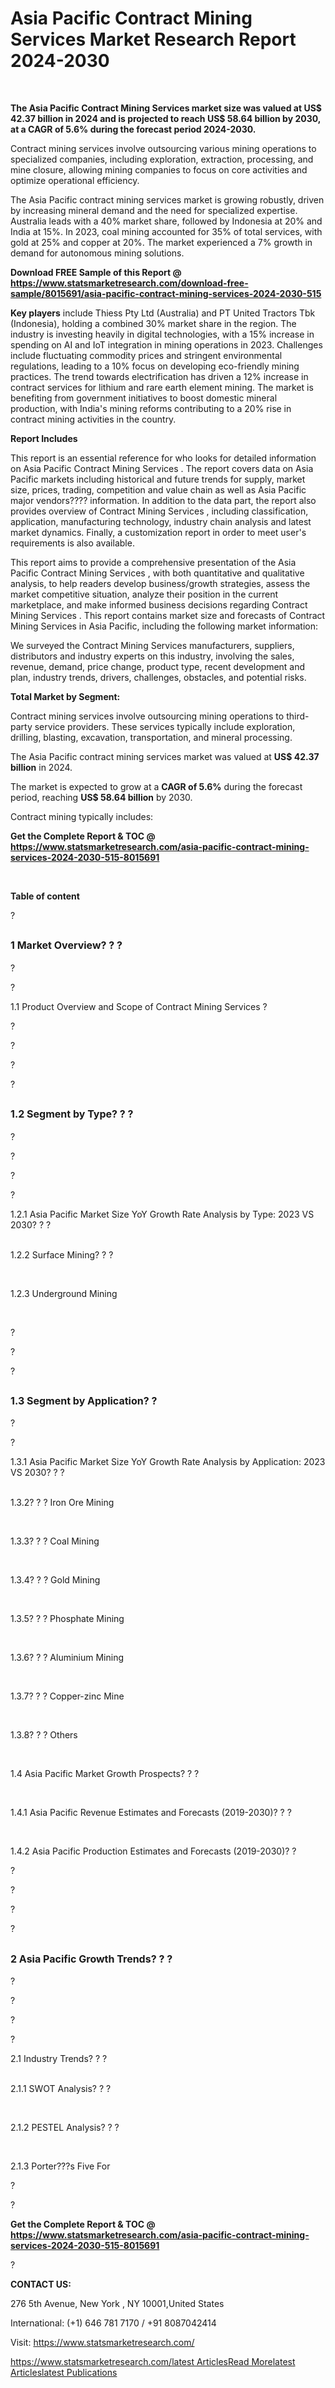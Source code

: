 <h1>Asia Pacific Contract Mining Services Market Research Report 2024-2030</h1><br/><p><strong>The Asia Pacific Contract Mining Services market size was valued at US$ 42.37 billion in 2024 and is projected to reach US$ 58.64 billion by 2030, at a <strong>CAGR</strong> of 5.6% during the forecast period 2024-2030.</strong></p>
 
 
 
 <p>Contract mining services involve outsourcing various mining operations to specialized companies, including exploration, extraction, processing, and mine closure, allowing mining companies to focus on core activities and optimize operational efficiency.</p>
 
 
 
 <p>The Asia Pacific contract mining services market is growing robustly, driven by increasing mineral demand and the need for specialized expertise. Australia leads with a 40% market share, followed by Indonesia at 20% and India at 15%. In 2023, coal mining accounted for 35% of total services, with gold at 25% and copper at 20%. The market experienced a 7% growth in demand for autonomous mining solutions.</p>
 
 
 
 <p><strong>Download FREE Sample of this Report @ <a href="https://www.statsmarketresearch.com/download-free-sample/8015691/asia-pacific-contract-mining-services-2024-2030-515">https://www.statsmarketresearch.com/download-free-sample/8015691/asia-pacific-contract-mining-services-2024-2030-515</a></strong></p>
 
 
 
 <p><strong>Key players</strong> include Thiess Pty Ltd (Australia) and PT United Tractors Tbk (Indonesia), holding a combined 30% market share in the region. The industry is investing heavily in digital technologies, with a 15% increase in spending on AI and IoT integration in mining operations in 2023. Challenges include fluctuating commodity prices and stringent environmental regulations, leading to a 10% focus on developing eco-friendly mining practices. The trend towards electrification has driven a 12% increase in contract services for lithium and rare earth element mining. The market is benefiting from government initiatives to boost domestic mineral production, with India&#39;s mining reforms contributing to a 20% rise in contract mining activities in the country.</p>
 
 
 
 <p><strong>Report Includes</strong></p>
 
 
 
 <p>This report is an essential reference for who looks for detailed information on Asia Pacific Contract Mining Services . The report covers data on Asia Pacific markets including historical and future trends for supply, market size, prices, trading, competition and value chain as well as Asia Pacific major vendors???? information. In addition to the data part, the report also provides overview of Contract Mining Services , including classification, application, manufacturing technology, industry chain analysis and latest market dynamics. Finally, a customization report in order to meet user&#39;s requirements is also available.</p>
 
 
 
 <p>This report aims to provide a comprehensive presentation of the Asia Pacific Contract Mining Services , with both quantitative and qualitative analysis, to help readers develop business/growth strategies, assess the market competitive situation, analyze their position in the current marketplace, and make informed business decisions regarding Contract Mining Services . This report contains market size and forecasts of Contract Mining Services in Asia Pacific, including the following market information:</p>
 
 
 
 <p>We surveyed the Contract Mining Services manufacturers, suppliers, distributors and industry experts on this industry, involving the sales, revenue, demand, price change, product type, recent development and plan, industry trends, drivers, challenges, obstacles, and potential risks.</p>
 
 
 
 <p><strong>Total Market by Segment:</strong></p>
 
 
 
 <p>Contract mining services involve outsourcing mining operations to third-party service providers. These services typically include exploration, drilling, blasting, excavation, transportation, and mineral processing.</p>
 
 
 
 <p>The Asia Pacific contract mining services market was valued at <strong>US$ 42.37 billion</strong> in 2024.</p>
 
 
 
 <p>The market is expected to grow at a <strong><strong>CAGR</strong> of 5.6%</strong> during the forecast period, reaching <strong>US$ 58.64 billion</strong> by 2030.</p>
 
 
 
 <p>Contract mining typically includes:</p>
 
 
 
 <div><b>Get the Complete Report & TOC @ <a href="https://www.statsmarketresearch.com/asia-pacific-contract-mining-services-2024-2030-515-8015691">https://www.statsmarketresearch.com/asia-pacific-contract-mining-services-2024-2030-515-8015691</a></b></div>
 
 
 
 <p><br />
 
 <b>Table of content</b></p>
 
 
 
 <p>? </p>
 
 
 
 <h2><span style="font-size:16px"><strong>1 Market Overview? ? ? </strong></span></h2>
 
 
 
 <p>? </p>
 
 
 
 <p>? </p>
 
 
 
 <p>1.1 Product Overview and Scope of Contract Mining Services ? </p>
 
 
 
 <p>? </p>
 
 
 
 <p>? </p>
 
 
 
 <p>? </p>
 
 
 
 <p>? </p>
 
 
 
 <h2><strong><span style="font-size:16px">1.2 Segment by Type? ? ? </span></strong></h2>
 
 
 
 <p>? </p>
 
 
 
 <p>? </p>
 
 
 
 <p>? </p>
 
 
 
 <p>? </p>
 
 
 
 <p>1.2.1 Asia Pacific Market Size YoY Growth Rate Analysis by Type: 2023 VS 2030? ? ? <br />
 
 <br />
 
 1.2.2 Surface Mining? ? ? <br />
 
 <br />
 
 1.2.3 Underground Mining<br />
 
 <br />
 
 ? </p>
 
 
 
 <p>? </p>
 
 
 
 <p>? </p>
 
 
 
 <h2><span style="font-size:16px"><strong>1.3 Segment by Application? ? </strong></span></h2>
 
 
 
 <p>? </p>
 
 
 
 <p>? </p>
 
 
 
 <p>1.3.1 Asia Pacific Market Size YoY Growth Rate Analysis by Application: 2023 VS 2030? ? ? <br />
 
 <br />
 
 1.3.2? ? ? Iron Ore Mining<br />
 
 <br />
 
 1.3.3? ? ? Coal Mining<br />
 
 <br />
 
 1.3.4? ? ? Gold Mining<br />
 
 <br />
 
 1.3.5? ? ? Phosphate Mining<br />
 
 <br />
 
 1.3.6? ? ? Aluminium Mining<br />
 
 <br />
 
 1.3.7? ? ? Copper-zinc Mine<br />
 
 <br />
 
 1.3.8? ? ? Others<br />
 
 <br />
 
 1.4 Asia Pacific Market Growth Prospects? ? ? <br />
 
 <br />
 
 1.4.1 Asia Pacific Revenue Estimates and Forecasts (2019-2030)? ? ? <br />
 
 <br />
 
 1.4.2 Asia Pacific Production Estimates and Forecasts (2019-2030)? ? </p>
 
 
 
 <p>? </p>
 
 
 
 <p>? </p>
 
 
 
 <p>? </p>
 
 
 
 <p>? </p>
 
 
 
 <h2><span style="font-size:16px"><strong>2 Asia Pacific Growth Trends? ? ? </strong></span></h2>
 
 
 
 <p>? </p>
 
 
 
 <p>? </p>
 
 
 
 <p>? </p>
 
 
 
 <p>? </p>
 
 
 
 <p>2.1 Industry Trends? ? ? <br />
 
 <br />
 
 2.1.1 SWOT Analysis? ? ? <br />
 
 <br />
 
 2.1.2 PESTEL Analysis? ? ? <br />
 
 <br />
 
 2.1.3 Porter???s Five For</p>
 
 
 
 <p>? </p>
 
 
 
 <p>? </p>
 
 
 
 <div><b>Get the Complete Report & TOC @ <a href="https://www.statsmarketresearch.com/asia-pacific-contract-mining-services-2024-2030-515-8015691">https://www.statsmarketresearch.com/asia-pacific-contract-mining-services-2024-2030-515-8015691</a></b></div>
 
 
 
 <p>? </p>
 
 
 
 <p><b>CONTACT US:</b><br />
 
 276 5th Avenue, New York , NY 10001,United States<br />
 
 International: (+1) 646 781 7170 / +91 8087042414<br />
 
 Visit: <a href="https://www.statsmarketresearch.com/">https://www.statsmarketresearch.com/</a><br />
 
 <a href="https://gyeongbokgung.com">https://www.statsmarketresearch.com/</a><a href="https://hallyeomaritime.com">latest Articles</a><a href="https://jingwansa.com">Read More</a><a href="https://nguoiviet.jp/">latest Articles</a><a href="https://www.intelmarketresearch.com/">latest Publications</a></p>